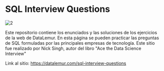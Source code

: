 # SQL Interview Questions

![2](https://user-images.githubusercontent.com/86261762/197601000-7eafd46d-a41c-4404-81a2-e9de9ca7eb95.png)

Este repositorio contiene los enunciados y las soluciones de los ejercicios de la web de DataLemur.
En esta página se pueden practicar las preguntas de SQL formuladas por las principales empresas de tecnología.
Este sitio fue realizado por Nick Singh, autor del libro "Ace the Data Science Interview"

Link al sitio:
https://datalemur.com/sql-interview-questions




